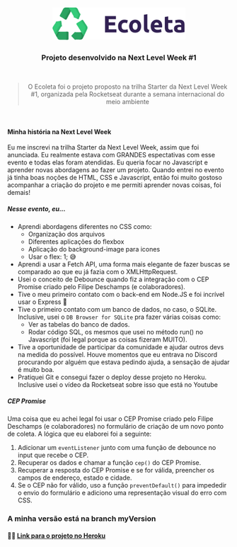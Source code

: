 <h1 align="center">
  <img width="300px" src="public/assets/logo.svg"/>
</h1>

<h3 align="center">
  Projeto desenvolvido na Next Level Week #1
</h3>

<br />

<blockquote align="center">
  O Ecoleta foi o projeto proposto na trilha Starter da Next Level Week #1, organizada pela Rocketseat durante a semana internacional do meio ambiente
</blockquote> <br/>


#### Minha história na Next Level Week
Eu me inscrevi na trilha Starter da Next Level Week, assim que foi anunciada. Eu realmente estava com GRANDES espectativas com esse evento e todas elas foram atendidas.
Eu queria focar no Javascript e aprender novas abordagens ao fazer um projeto. Quando entrei no evento já tinha boas noções de HTML, CSS e Javascript, então foi muito gostoso acompanhar a criação do projeto e me permiti aprender novas coisas, foi demais!

##### Nesse evento, eu...
<ul>
  <li>Aprendi abordagens diferentes no CSS como:
    <ul>
      <li>Organização dos arquivos</li>
      <li>Diferentes aplicações do flexbox</li>
      <li>Aplicação do background-image para icones</li>
      <li>Usar o flex: 1; 😅</li>
    </ul>
  </li>

  <li>Aprendi a usar a Fetch API, uma forma mais elegante de fazer buscas se comparado ao que eu já fazia com o XMLHttpRequest.</li>

  <li>Usei o conceito de Debounce quando fiz a integração com o CEP Promise criado pelo Filipe Deschamps (e colaboradores).</li>

  <li>Tive o meu primeiro contato com o back-end em Node.JS e foi incrível usar o Express 🤩</li>

  <li>Tive o primeiro contato com um banco de dados, no caso, o SQLite. Inclusive, usei o <code>DB Browser for SQLite</code> pra fazer várias coisas como:
    <ul>
      <li>Ver as tabelas do banco de dados.</li>
      <li>Rodar código SQL, os mesmos que usei no método run() no Javascript (foi legal porque as coisas fizeram MUITO).</li>
    </ul>
  </li>

  <li>Tive a oportunidade de participar da comunidade e ajudar outros devs na medida do possível. Houve momentos que eu entrava no Discord procurando por alguém que estava pedindo ajuda, a sensação de ajudar é muito boa.</li>

  <li>Pratiquei Git e consegui fazer o deploy desse projeto no Heroku. Inclusive usei o vídeo da Rocketseat sobre isso que está no Youtube</li>
</ul>

##### CEP Promise
  Uma coisa que eu achei legal foi usar o CEP Promise criado pelo Filipe Deschamps (e colaboradores) no formulário de criação de um novo ponto de coleta. A lógica que eu elaborei foi a seguinte:
  <ol>
    <li>Adicionar um <code>eventListener</code> junto com uma função de debounce no input que recebe o CEP.</li>
    <li>Recuperar os dados e chamar a função <code>cep()</code> do CEP Promise.</li>
    <li>Recuperar a resposta do CEP Promise e se for válida, preencher os campos de endereço, estado e cidade.</li>
    <li>Se o CEP não for válido, uso a função <code>preventDefault()</code> para impededir o envio do formulário e adiciono uma representação visual do erro com CSS.</li>
  </ol>

<h3>A minha versão está na branch myVersion</h3>
<h4>
👨‍💻 <a href="https://ecoleta-raphaeldevs.herokuapp.com/">Link para o projeto no Heroku</a>
</h4>